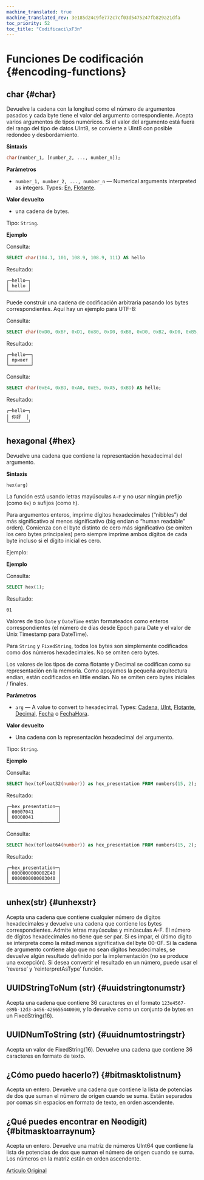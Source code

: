 ```yaml
---
machine_translated: true
machine_translated_rev: 3e185d24c9fe772c7cf03d5475247fb829a21dfa
toc_priority: 52
toc_title: "Codificaci\xF3n"
---
```


# Funciones De codificación {#encoding-functions}

## char {#char}

Devuelve la cadena con la longitud como el número de argumentos pasados y cada byte tiene el valor del argumento correspondiente. Acepta varios argumentos de tipos numéricos. Si el valor del argumento está fuera del rango del tipo de datos UInt8, se convierte a UInt8 con posible redondeo y desbordamiento.

**Sintaxis**

``` sql
char(number_1, [number_2, ..., number_n]);
```

**Parámetros**

-   `number_1, number_2, ..., number_n` — Numerical arguments interpreted as integers. Types: [En](../../sql-reference/data-types/int-uint.md), [Flotante](../../sql-reference/data-types/float.md).

**Valor devuelto**

-   una cadena de bytes.

Tipo: `String`.

**Ejemplo**

Consulta:

``` sql
SELECT char(104.1, 101, 108.9, 108.9, 111) AS hello
```

Resultado:

``` text
┌─hello─┐
│ hello │
└───────┘
```

Puede construir una cadena de codificación arbitraria pasando los bytes correspondientes. Aquí hay un ejemplo para UTF-8:

Consulta:

``` sql
SELECT char(0xD0, 0xBF, 0xD1, 0x80, 0xD0, 0xB8, 0xD0, 0xB2, 0xD0, 0xB5, 0xD1, 0x82) AS hello;
```

Resultado:

``` text
┌─hello──┐
│ привет │
└────────┘
```

Consulta:

``` sql
SELECT char(0xE4, 0xBD, 0xA0, 0xE5, 0xA5, 0xBD) AS hello;
```

Resultado:

``` text
┌─hello─┐
│ 你好  │
└───────┘
```

## hexagonal {#hex}

Devuelve una cadena que contiene la representación hexadecimal del argumento.

**Sintaxis**

``` sql
hex(arg)
```

La función está usando letras mayúsculas `A-F` y no usar ningún prefijo (como `0x`) o sufijos (como `h`).

Para argumentos enteros, imprime dígitos hexadecimales (“nibbles”) del más significativo al menos significativo (big endian o “human readable” orden). Comienza con el byte distinto de cero más significativo (se omiten los cero bytes principales) pero siempre imprime ambos dígitos de cada byte incluso si el dígito inicial es cero.

Ejemplo:

**Ejemplo**

Consulta:

``` sql
SELECT hex(1);
```

Resultado:

``` text
01
```

Valores de tipo `Date` y `DateTime` están formateados como enteros correspondientes (el número de días desde Epoch para Date y el valor de Unix Timestamp para DateTime).

Para `String` y `FixedString`, todos los bytes son simplemente codificados como dos números hexadecimales. No se omiten cero bytes.

Los valores de los tipos de coma flotante y Decimal se codifican como su representación en la memoria. Como apoyamos la pequeña arquitectura endian, están codificados en little endian. No se omiten cero bytes iniciales / finales.

**Parámetros**

-   `arg` — A value to convert to hexadecimal. Types: [Cadena](../../sql-reference/data-types/string.md), [UInt](../../sql-reference/data-types/int-uint.md), [Flotante](../../sql-reference/data-types/float.md), [Decimal](../../sql-reference/data-types/decimal.md), [Fecha](../../sql-reference/data-types/date.md) o [FechaHora](../../sql-reference/data-types/datetime.md).

**Valor devuelto**

-   Una cadena con la representación hexadecimal del argumento.

Tipo: `String`.

**Ejemplo**

Consulta:

``` sql
SELECT hex(toFloat32(number)) as hex_presentation FROM numbers(15, 2);
```

Resultado:

``` text
┌─hex_presentation─┐
│ 00007041         │
│ 00008041         │
└──────────────────┘
```

Consulta:

``` sql
SELECT hex(toFloat64(number)) as hex_presentation FROM numbers(15, 2);
```

Resultado:

``` text
┌─hex_presentation─┐
│ 0000000000002E40 │
│ 0000000000003040 │
└──────────────────┘
```

## unhex(str) {#unhexstr}

Acepta una cadena que contiene cualquier número de dígitos hexadecimales y devuelve una cadena que contiene los bytes correspondientes. Admite letras mayúsculas y minúsculas A-F. El número de dígitos hexadecimales no tiene que ser par. Si es impar, el último dígito se interpreta como la mitad menos significativa del byte 00-0F. Si la cadena de argumento contiene algo que no sean dígitos hexadecimales, se devuelve algún resultado definido por la implementación (no se produce una excepción).
Si desea convertir el resultado en un número, puede usar el ‘reverse’ y ‘reinterpretAsType’ función.

## UUIDStringToNum (str) {#uuidstringtonumstr}

Acepta una cadena que contiene 36 caracteres en el formato `123e4567-e89b-12d3-a456-426655440000`, y lo devuelve como un conjunto de bytes en un FixedString(16).

## UUIDNumToString (str) {#uuidnumtostringstr}

Acepta un valor de FixedString(16). Devuelve una cadena que contiene 36 caracteres en formato de texto.

## ¿Cómo puedo hacerlo?) {#bitmasktolistnum}

Acepta un entero. Devuelve una cadena que contiene la lista de potencias de dos que suman el número de origen cuando se suma. Están separados por comas sin espacios en formato de texto, en orden ascendente.

## ¿Qué puedes encontrar en Neodigit) {#bitmasktoarraynum}

Acepta un entero. Devuelve una matriz de números UInt64 que contiene la lista de potencias de dos que suman el número de origen cuando se suma. Los números en la matriz están en orden ascendente.

[Artículo Original](https://clickhouse.tech/docs/en/query_language/functions/encoding_functions/) <!--hide-->
